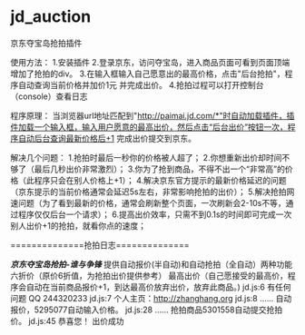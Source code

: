 jd_auction
==========

京东夺宝岛抢拍插件

使用方法：
1.安装插件
2.登录京东，访问夺宝岛，进入商品页面可看到页面顶端增加了抢拍的div。
3.在输入框输入自己愿意出的最高价格，点击"后台抢拍"，程序自动查询当前价格并加价1元 并完成出价。
4.抢拍过程可以打开控制台（console）查看日志

程序原理：
当浏览器url地址匹配到"http://paimai.jd.com/*"时自动加载插件，插件加载一个输入框，输入用户愿意的最高出价，然后点击“后台出价”按钮一次，程序自动后台查询最新价格后+1 完成出价提交到京东。


解决几个问题：
1.抢拍时最后一秒你的价格被人超了；
2.你想重新出价却时间不够了（最后几秒出价非常激烈）；
3.你为了抢到商品，不得不出一个“非常高”的价格（此程序只会在别人价格上+1）；
4.解决京东官方提示的最新价格延迟的问题（京东提示的当前价格通常会延迟5s左右，非常影响抢拍的出价）；
5.解决抢拍网速问题（为了看到最新的价格，通常会刷新整个页面，一次刷新会2-10s不等，通过程序仅仅后台一个请求）；
6.提高出价效率，只需不到0.1s的时间即可完成一次别人出价+1的抢拍，就看你点的速度；



==============抢拍日志==============

***京东夺宝岛抢拍-谁与争锋***
提供自动报价(半自动)和自动抢拍（全自动）两种功能
六折价（原价6折值，为抢拍出价提供参考）
最高出价（自己愿接受的最高价，程序会自动在当前商品报价+1，到达最高价放弃出价，放弃此商品。)
 jd.js:6
有任何问题  QQ 244320233 jd.js:7
个人主页：http://zhanghang.org jd.js:8
……
自动报价，5295077自动输入价格。 jd.js:28
……
抢拍商品5301558自动提交抢拍价。 jd.js:45
恭喜您！  出价成功 
